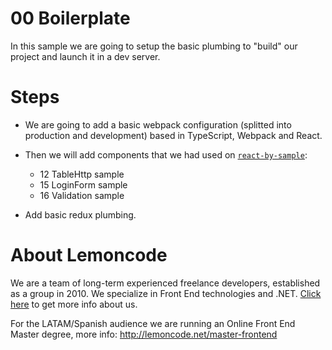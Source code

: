 # 00 Boilerplate

In this sample we are going to setup the basic plumbing to "build" our project and launch it in a dev server.

# Steps

- We are going to add a basic webpack configuration (splitted into production and development) based in TypeScript, Webpack and React.

- Then we will add components that we had used on [`react-by-sample`](https://github.com/Lemoncode/react-by-sample):
    - 12 TableHttp sample
    - 15 LoginForm sample
    - 16 Validation sample

- Add basic redux plumbing.

# About Lemoncode

We are a team of long-term experienced freelance developers, established as a group in 2010.
We specialize in Front End technologies and .NET. [Click here](http://lemoncode.net/services/en/#en-home) to get more info about us.

For the LATAM/Spanish audience we are running an Online Front End Master degree, more info: http://lemoncode.net/master-frontend
